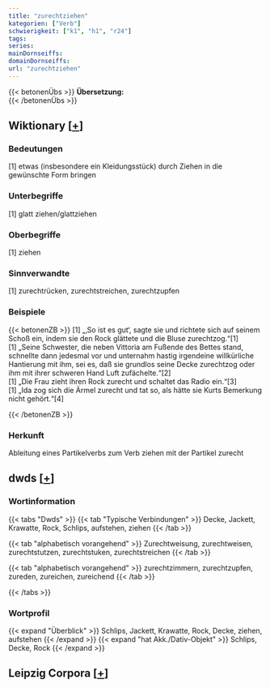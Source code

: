 ```yaml
---
title: "zurechtziehen"
kategorien: ["Verb"]
schwierigkeit: ["k1", "h1", "r24"]
tags:
series:
mainDornseiffs:
domainDornseiffs:
url: "zurechtziehen"
---
```


{{< betonenÜbs >}}
**Übersetzung:**  
{{< /betonenÜbs >}}

## Wiktionary [[+](https://de.wiktionary.org/wiki/zurechtziehen)]

### Bedeutungen
[1] etwas (insbesondere ein Kleidungsstück) durch Ziehen in die gewünschte Form bringen  

### Unterbegriffe
[1] glatt ziehen/glattziehen  

### Oberbegriffe
[1] ziehen  

### Sinnverwandte
[1] zurechtrücken, zurechtstreichen, zurechtzupfen  

### Beispiele
{{< betonenZB >}}
[1] „‚So ist es gut‘, sagte sie und richtete sich auf seinem Schoß ein, indem sie den Rock glättete und die Bluse zurechtzog.“[1]  
[1] „Seine Schwester, die neben Vittoria am Fußende des Bettes stand, schnellte dann jedesmal vor und unternahm hastig irgendeine willkürliche Hantierung mit ihm, sei es, daß sie grundlos seine Decke zurechtzog oder ihm mit ihrer schweren Hand Luft zufächelte.“[2]  
[1] „Die Frau zieht ihren Rock zurecht und schaltet das Radio ein.“[3]  
[1] „Ida zog sich die Ärmel zurecht und tat so, als hätte sie Kurts Bemerkung nicht gehört.“[4]  

{{< /betonenZB >}}
### Herkunft
Ableitung eines Partikelverbs zum Verb ziehen mit der Partikel zurecht  



## dwds [[+](https://www.dwds.de/wb/zurechtziehen)]

### Wortinformation
{{< tabs "Dwds" >}}
{{< tab "Typische Verbindungen" >}}
Decke, Jackett, Krawatte, Rock, Schlips, aufstehen, ziehen
{{< /tab >}}

{{< tab "alphabetisch vorangehend" >}}
Zurechtweisung, zurechtweisen, zurechtstutzen, zurechtstuken, zurechtstreichen
{{< /tab >}}

{{< tab "alphabetisch vorangehend" >}}
zurechtzimmern, zurechtzupfen, zureden, zureichen, zureichend
{{< /tab >}}

{{< /tabs >}}

### Wortprofil
{{< expand "Überblick" >}} Schlips, Jackett, Krawatte, Rock, Decke, ziehen, aufstehen {{< /expand >}}
{{< expand "hat Akk./Dativ-Objekt" >}} Schlips, Decke, Rock {{< /expand >}}

## Leipzig Corpora [[+](https://corpora.uni-leipzig.de/en/res?word=zurechtziehen&corpusId=deu_newscrawl-public_2018)]

